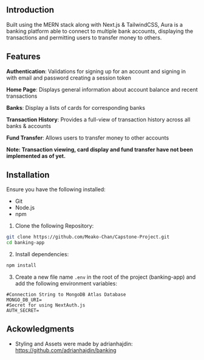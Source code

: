 
## Introduction
Built using the MERN stack along with Next.js & TailwindCSS, Aura is a banking platform able to connect to multiple bank accounts, displaying the transactions and permitting users to transfer money to others.

## Features
**Authentication**: Validations for signing up for an account and signing in with email and password creating a session token

**Home Page**: Displays general information about account balance and recent transactions

**Banks**: Display a lists of cards for corresponding banks

**Transaction History**: Provides a full-view of transaction history across all banks & accounts

**Fund Transfer**: Allows users to transfer money to other accounts

**Note: Transaction viewing, card display and fund transfer have not been implemented as of yet.**

## Installation
Ensure you have the following installed:
- Git
- Node.js
- npm

1. Clone the following Repository:
```bash
git clone https://github.com/Meako-Chan/Capstone-Project.git
cd banking-app
```
2. Install dependencies:
```bash
npm install
```
3. Create a new file name `.env` in the root of the project (banking-app) and add the following environment variables:
```env
#Connection String to MongoDB Atlas Database
MONGO_DB_URI=
#Secret for using NextAuth.js
AUTH_SECRET=
```

## Ackowledgments
- Styling and Assets were made by adrianhajdin: https://github.com/adrianhajdin/banking
   
